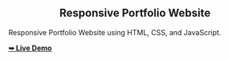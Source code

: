 <div>
  
  <h2 align="center">Responsive Portfolio Website</h2>

  Responsive Portfolio Website using HTML, CSS, and JavaScript.

  <a href=" https://sheeshpal-singh.github.io/Myprojects-Portfolio/"><strong>➥ Live Demo</strong></a>

</div>

</div>
